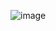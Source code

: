 ![image](https://github.com/hughfenghen/opfs-tools-explorer/assets/3307051/30eca629-efc0-4534-9538-1226c34521d4)
